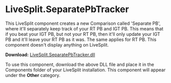 LiveSplit.SeparatePbTracker
=====================

This LiveSplit component creates a new Comparison called 'Separate PB', where it'll separately keep track of your RT PB and IGT PB. This means that if you beat your IGT PB, but not your RT PB, then it'll only update your IGT PB and it'll leave your RT PB as it was. The same applies for RT PB. This component doesn't display anything on LiveSplit.

**Download:** [LiveSplit.SeparatePbTracker.dll](https://github.com/GabrielChecchi/LiveSplit.SeparatePbTracker/raw/master/Components/LiveSplit.SeparatePbTracker.dll)

To use this component, download the above DLL file and place it in the Components folder of your LiveSplit installation. This component will appear under the **Other** category.